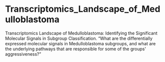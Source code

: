 # Transcriptomics_Landscape_of_Medulloblastoma
Transcriptomics Landscape of Medulloblastoma: Identifying the Significant Molecular Signals in  Subgroup Classification. “What are the differentially expressed molecular signals in  Medulloblastoma subgroups, and what are the underlying pathways that are responsible for  some of the groups' aggressiveness?” 
